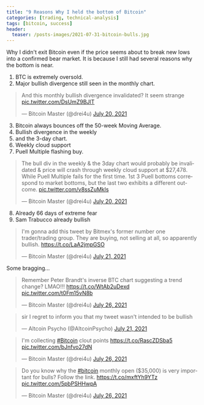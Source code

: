 ```yaml
---
title: "9 Reasons Why I held the bottom of Bitcoin"
categories: [trading, technical-analysis]
tags: [bitcoin, success]
header:
  teaser: /posts-images/2021-07-31-bitcoin-bulls.jpg
---
```


Why I didn't exit Bitcoin even if the price seems about to break new lows into a confirmed bear market. It is because I still had several reasons why the
bottom is near.

1) BTC is extremely oversold.
2) Major bullish divergence still seen in the monthly chart.
<blockquote class="twitter-tweet"><p lang="en" dir="ltr">And this monthly bullish divergence invalidated? It seem strange <a href="https://t.co/DsUmZ9BJlT">pic.twitter.com/DsUmZ9BJlT</a></p>&mdash; Bitcoin Master (@drei4u) <a href="https://twitter.com/drei4u/status/1417334450761834502?ref_src=twsrc%5Etfw">July 20, 2021</a></blockquote> <script async src="https://platform.twitter.com/widgets.js" charset="utf-8"></script>

3) Bitcoin always bounces off the 50-week Moving Average.
4) Bullish divergence in the weekly
5) and the 3-day chart.
6) Weekly cloud support
7) Puell Multiple flashing buy.
<blockquote class="twitter-tweet"><p lang="en" dir="ltr">The bull div in the weekly &amp; the 3day chart would probably be invalidated &amp; price will crash through weekly cloud support at $27,478. While Puell Multiple fails for the first time. 1st 3 Puell bottoms correspond to market bottoms, but the last two exhibits a different outcome. <a href="https://t.co/v8ssZuMkls">pic.twitter.com/v8ssZuMkls</a></p>&mdash; Bitcoin Master (@drei4u) <a href="https://twitter.com/drei4u/status/1417352182043594754?ref_src=twsrc%5Etfw">July 20, 2021</a></blockquote> <script async src="https://platform.twitter.com/widgets.js" charset="utf-8"></script>

8) Already 66 days of extreme fear
9) Sam Trabucco already bullish
<blockquote class="twitter-tweet"><p lang="en" dir="ltr">I&#39;m gonna add this tweet by Bitmex&#39;s former number one trader/trading group. They are buying, not selling at all, so apparently bullish. <a href="https://t.co/LaA2jmpGSO">https://t.co/LaA2jmpGSO</a></p>&mdash; Bitcoin Master (@drei4u) <a href="https://twitter.com/drei4u/status/1417697922821414914?ref_src=twsrc%5Etfw">July 21, 2021</a></blockquote> <script async src="https://platform.twitter.com/widgets.js" charset="utf-8"></script>

Some bragging...
<blockquote class="twitter-tweet"><p lang="en" dir="ltr">Remember Peter Brandt&#39;s inverse BTC chart suggesting a trend change? LMAO!!! <a href="https://t.co/WtAb2uDexd">https://t.co/WtAb2uDexd</a> <a href="https://t.co/t0Fm15vN8b">pic.twitter.com/t0Fm15vN8b</a></p>&mdash; Bitcoin Master (@drei4u) <a href="https://twitter.com/drei4u/status/1419533568859000838?ref_src=twsrc%5Etfw">July 26, 2021</a></blockquote> <script async src="https://platform.twitter.com/widgets.js" charset="utf-8"></script>
<blockquote class="twitter-tweet"><p lang="en" dir="ltr">sir I regret to inform you that my tweet wasn&#39;t intended to be bullish</p>&mdash; Altcoin Psycho (@AltcoinPsycho) <a href="https://twitter.com/AltcoinPsycho/status/1417728218161950722?ref_src=twsrc%5Etfw">July 21, 2021</a></blockquote> <script async src="https://platform.twitter.com/widgets.js" charset="utf-8"></script>
<blockquote class="twitter-tweet"><p lang="en" dir="ltr">I&#39;m collecting <a href="https://twitter.com/hashtag/Bitcoin?src=hash&amp;ref_src=twsrc%5Etfw">#Bitcoin</a> clout points <a href="https://t.co/RascZDSba5">https://t.co/RascZDSba5</a> <a href="https://t.co/bJnfvo27dN">pic.twitter.com/bJnfvo27dN</a></p>&mdash; Bitcoin Master (@drei4u) <a href="https://twitter.com/drei4u/status/1419494834008576002?ref_src=twsrc%5Etfw">July 26, 2021</a></blockquote> <script async src="https://platform.twitter.com/widgets.js" charset="utf-8"></script>
<blockquote class="twitter-tweet"><p lang="en" dir="ltr">Do you know why the <a href="https://twitter.com/hashtag/bitcoin?src=hash&amp;ref_src=twsrc%5Etfw">#bitcoin</a> monthly open ($35,000) is very important for bulls? Follow the link. <a href="https://t.co/mxftYh9YTz">https://t.co/mxftYh9YTz</a> <a href="https://t.co/5pbPSHHwpA">pic.twitter.com/5pbPSHHwpA</a></p>&mdash; Bitcoin Master (@drei4u) <a href="https://twitter.com/drei4u/status/1419498099005739010?ref_src=twsrc%5Etfw">July 26, 2021</a></blockquote> <script async src="https://platform.twitter.com/widgets.js" charset="utf-8"></script>
